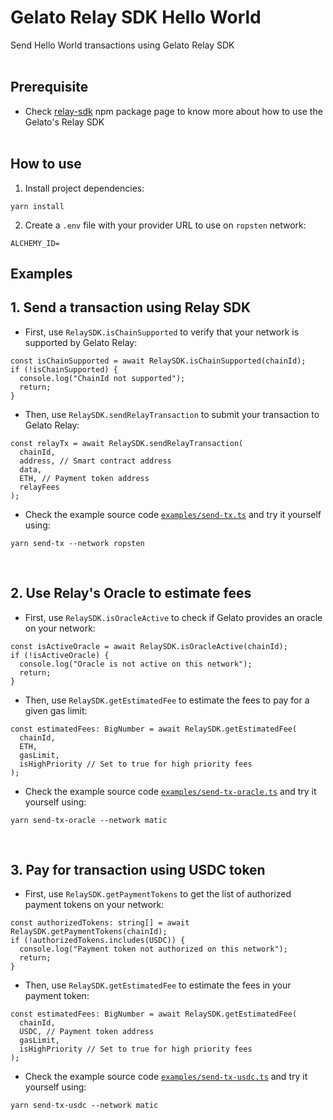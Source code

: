 # Gelato Relay SDK Hello World

Send Hello World transactions using Gelato Relay SDK
<br/><br/>


## Prerequisite

- Check [relay-sdk](https://www.npmjs.com/package/@gelatonetwork/relay-sdk) npm package page to know more about how to use the Gelato's Relay SDK
<br/><br/>


## How to use

1. Install project dependencies:
```
yarn install
```

2. Create a `.env` file with your provider URL to use on `ropsten` network:
```
ALCHEMY_ID=
```

## Examples

## 1. Send a transaction using Relay SDK

- First, use `RelaySDK.isChainSupported` to verify that your network is supported by Gelato Relay:
```
const isChainSupported = await RelaySDK.isChainSupported(chainId);
if (!isChainSupported) {
  console.log("ChainId not supported");
  return;
}
```

- Then, use `RelaySDK.sendRelayTransaction` to submit your transaction to Gelato Relay:
```
const relayTx = await RelaySDK.sendRelayTransaction(
  chainId,
  address, // Smart contract address
  data,
  ETH, // Payment token address
  relayFees
);
```

- Check the example source code [`examples/send-tx.ts`](./examples/send-tx.ts) and try it yourself using:
```
yarn send-tx --network ropsten
```
<br/>

## 2. Use Relay's Oracle to estimate fees

- First, use `RelaySDK.isOracleActive` to check if Gelato provides an oracle on your network:
```
const isActiveOracle = await RelaySDK.isOracleActive(chainId);
if (!isActiveOracle) {
  console.log("Oracle is not active on this network");
  return;
}
```

- Then, use `RelaySDK.getEstimatedFee` to estimate the fees to pay for a given gas limit:
```
const estimatedFees: BigNumber = await RelaySDK.getEstimatedFee(
  chainId,
  ETH,
  gasLimit,
  isHighPriority // Set to true for high priority fees
);
```

- Check the example source code [`examples/send-tx-oracle.ts`](./examples/send-tx-oracle.ts) and try it yourself using:
```
yarn send-tx-oracle --network matic
```
<br/>

## 3. Pay for transaction using USDC token

- First, use `RelaySDK.getPaymentTokens` to get the list of authorized payment tokens on your network:
```
const authorizedTokens: string[] = await RelaySDK.getPaymentTokens(chainId);
if (!authorizedTokens.includes(USDC)) {
  console.log("Payment token not authorized on this network");
  return;
}
```

- Then, use `RelaySDK.getEstimatedFee` to estimate the fees in your payment token:
```
const estimatedFees: BigNumber = await RelaySDK.getEstimatedFee(
  chainId,
  USDC, // Payment token address
  gasLimit,
  isHighPriority // Set to true for high priority fees
);
```

- Check the example source code [`examples/send-tx-usdc.ts`](./examples/send-tx-usdc.ts) and try it yourself using:
```
yarn send-tx-usdc --network matic
```
<br/>
